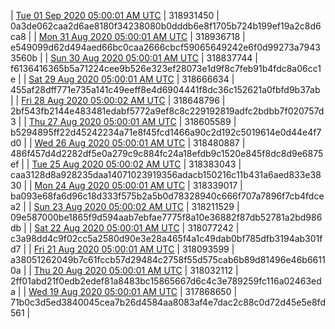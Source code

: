 | [Tue 01 Sep 2020 05:00:01 AM UTC]() | 318931450 | 0a3de062caa2d6ae8180f34238080b0dddb6e8f1705b724b199ef19a2c8d6ca8 | 
| [Mon 31 Aug 2020 05:00:01 AM UTC]() | 318936718 | e549099d62d494aed66bc0caa2666cbcf59065649242e6f0d99273a79433560b | 
| [Sun 30 Aug 2020 05:00:01 AM UTC]() | 318837744 | f6136416365b5a71224cee9b526e323ef28073e1d9f8c7feb91b4fdc8a06cc1e | 
| [Sat 29 Aug 2020 05:00:01 AM UTC]() | 318666634 | 455af28dff771e735a141c49eeff8e4d6904441f8dc36c152621a0fbfd9b37ab | 
| [Fri 28 Aug 2020 05:00:02 AM UTC]() | 318648796 | 2bf543fb2144e483481edabf5772a9ef8c8c229192819adfc2bdbb7f020757d3 | 
| [Thu 27 Aug 2020 05:00:01 AM UTC]() | 318605589 | b5294895ff22d45242234a71e8f45fcd1466a90c2d192c5019614e0d44e4f7d0 | 
| [Wed 26 Aug 2020 05:00:01 AM UTC]() | 318480887 | 486f457d4d2282df5e0a279c9c884fc24a18efdb9c1520e845f8dc8d9e6875ef | 
| [Tue 25 Aug 2020 05:00:02 AM UTC](https://transfer.sh/kw1r7/dashninja-dbdump-20200825070002.tar.bz2) | 318383043 | caa3128d8a928235daa14071023919356adacb150216c11b431a6aed833e3830 | 
| [Mon 24 Aug 2020 05:00:01 AM UTC]() | 318339017 | ba093e68fa6d96c18d333f575b2a5b0d78328940c666f707a7896f7cb4fdcea2 | 
| [Sun 23 Aug 2020 05:00:02 AM UTC]() | 318211529 | 09e587000be1865f9d594aab7ebfae7775f8a10e36882f87db52781a2bd986db | 
| [Sat 22 Aug 2020 05:00:01 AM UTC]() | 318077242 | c3a98dd4c9f02cc5a2580d90e3e28a465f4a1c49dab0bf785dfb3194ab301fd7 | 
| [Fri 21 Aug 2020 05:00:01 AM UTC]() | 318093599 | a38051262049b7c61fccb57d29484c2758f55d575cab6b89d81496e46b66110a | 
| [Thu 20 Aug 2020 05:00:01 AM UTC]() | 318032112 | 2ff01abd21f0edb2edef81a8483bc15865667d6c4c3e789259fc116a02463eda | 
| [Wed 19 Aug 2020 05:00:01 AM UTC]() | 317868650 | 71b0c3d5ed3840045cea7b26d4584aa8083af4e7dac2c88c0d72d45e5e8fd561 | 
